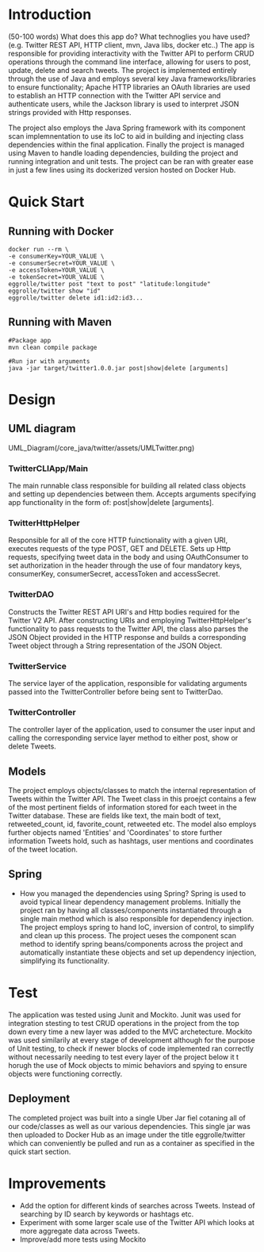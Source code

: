 # Introduction
(50-100 words)
What does this app do? What technoglies you have used? (e.g. Twitter REST API, HTTP client, mvn, Java libs, docker etc..)
The app is responsible for providing interactivity with the Twitter API to perform CRUD operations through the command line interface, allowing for users to post,
update, delete and search tweets. The project is implemented entirely through the use of Java and employs several key Java frameworks/libraries to ensure functionality;
Apache HTTP libraries an OAuth libraries are used to establish an HTTP connection with the Twitter API service and authenticate users, while the Jackson library
is used to interpret JSON strings provided with Http responses. 

The project also employs the Java Spring framework with its component scan implemnentation to use its IoC to aid in building and injecting class dependencies within
the final application. Finally the project is managed using Maven to handle loading dependencies, building the project and running integration and unit tests. The 
project can be ran with greater ease in just a few lines using its dockerized version hosted on Docker Hub.

# Quick Start
## Running with Docker
```
docker run --rm \
-e consumerKey=YOUR_VALUE \
-e consumerSecret=YOUR_VALUE \
-e accessToken=YOUR_VALUE \
-e tokenSecret=YOUR_VALUE \
eggrolle/twitter post "text to post" "latitude:longitude"
eggrolle/twitter show "id"
eggrolle/twitter delete id1:id2:id3...
```
## Running with Maven
```
#Package app
mvn clean compile package

#Run jar with arguments
java -jar target/twitter1.0.0.jar post|show|delete [arguments]
```

# Design
## UML diagram
UML_Diagram(/core_java/twitter/assets/UMLTwitter.png)
### TwitterCLIApp/Main
The main runnable class responsible for building all related class objects and setting up dependencies between them. Accepts arguments specifying app functionality
in the form of: post|show|delete [arguments].
### TwitterHttpHelper
Responsible for all of the core HTTP fuinctionality with a given URI, executes requests of the type POST, GET and DELETE. Sets up Http requests, specifying tweet data in the body and using OAuthConsumer to set authorization in the header through the use of four mandatory keys, consumerKey, consumerSecret, accessToken and accessSecret. 
### TwitterDAO
Constructs the Twitter REST API URI's and Http bodies required for the Twitter V2 API. After constructing URIs and employing TwitterHttpHelper's functionality to pass
requests to the Twitter API, the class also parses the JSON Object provided in the HTTP response and builds a corresponding Tweet object through a String representation of the JSON Object.
### TwitterService
The service layer of the application, responsible for validating arguments passed into the TwitterController before being sent to TwitterDao.
### TwitterController
The controller layer of the application, used to consumer the user input and calling the corresponding service layer method to either post, show or delete Tweets. 
## Models
The project employs objects/classes to match the internal representation of Tweets within the Twitter API. The Tweet class in this proejct contains a few of the most pertinent fields of information stored for each tweet in the Twitter database. These are fields like text, the main bodt of text, retweeted_count, id, favorite_count, retweeted etc. The model also employs further objects named 'Entities' and 'Coordinates' to store further information Tweets hold, such as hashtags, user mentions and coordinates of the tweet location.
## Spring
- How you managed the dependencies using Spring?
Spring is used to avoid typical linear dependency management problems. Initially the project ran by having all classes/components instantiated through a single main method which is also responsible for dependency injection. The project employs spring to hand IoC, inversion of control, to simplify and clean up this process. The project ueses the component scan method to identify spring beans/components across the project and automatically instantiate these objects and set up dependency injection, simplifying its functionality.

# Test
The application was tested using Junit and Mockito. Junit was used for integration stesting to test CRUD operations in the project from the top down every time a new layer was added to the MVC archetecture. Mockito was used similarily at every stage of development although for the purpose of Unit testing, to check if newer blocks of code implemented ran correctly without necessarily needing to test every layer of the project below it t horugh the use of Mock objects to mimic behaviors and spying to ensure objects were functioning correctly.

## Deployment
The completed project was built into a single Uber Jar fiel cotaning all of our code/classes as well as our various dependencies. This single jar was then uploaded to Docker Hub as an image under the title eggrolle/twitter which can conveniently be pulled and run as a container as specified in the quick start section.

# Improvements
- Add the option for different kinds of searches across Tweets. Instead of searching by ID search by keywords or hashtags etc.
- Experiment with some larger scale use of the Twitter API which looks at more aggregate data across Tweets.
- Improve/add more tests using Mockito
